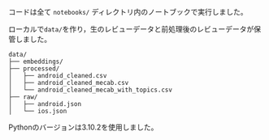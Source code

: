 コードは全て `notebooks/` ディレクトリ内のノートブックで実行しました。

ローカルで`data/`を作り，生のレビューデータと前処理後のレビューデータが保管しました。

```
data/
├── embeddings/
├── processed/
│   ├── android_cleaned.csv
│   ├── android_cleaned_mecab.csv
│   └── android_cleaned_mecab_with_topics.csv
├── raw/
│   ├── android.json
│   └── ios.json
```

Pythonのバージョンは3.10.2を使用しました。